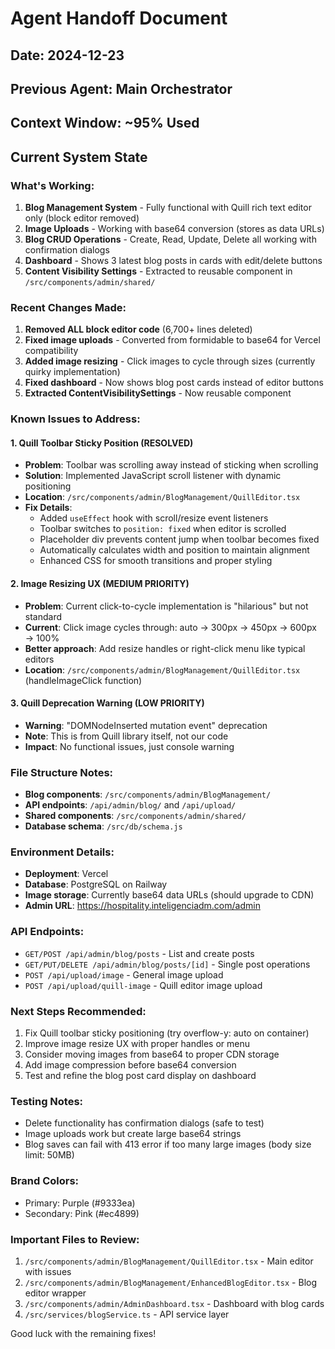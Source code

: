# Agent Handoff Document
## Date: 2024-12-23
## Previous Agent: Main Orchestrator
## Context Window: ~95% Used

## Current System State

### What's Working:
1. **Blog Management System** - Fully functional with Quill rich text editor only (block editor removed)
2. **Image Uploads** - Working with base64 conversion (stores as data URLs)
3. **Blog CRUD Operations** - Create, Read, Update, Delete all working with confirmation dialogs
4. **Dashboard** - Shows 3 latest blog posts in cards with edit/delete buttons
5. **Content Visibility Settings** - Extracted to reusable component in `/src/components/admin/shared/`

### Recent Changes Made:
1. **Removed ALL block editor code** (6,700+ lines deleted)
2. **Fixed image uploads** - Converted from formidable to base64 for Vercel compatibility
3. **Added image resizing** - Click images to cycle through sizes (currently quirky implementation)
4. **Fixed dashboard** - Now shows blog post cards instead of editor buttons
5. **Extracted ContentVisibilitySettings** - Now reusable component

### Known Issues to Address:

#### 1. Quill Toolbar Sticky Position (RESOLVED)
- **Problem**: Toolbar was scrolling away instead of sticking when scrolling
- **Solution**: Implemented JavaScript scroll listener with dynamic positioning
- **Location**: `/src/components/admin/BlogManagement/QuillEditor.tsx`
- **Fix Details**:
  - Added `useEffect` hook with scroll/resize event listeners
  - Toolbar switches to `position: fixed` when editor is scrolled
  - Placeholder div prevents content jump when toolbar becomes fixed
  - Automatically calculates width and position to maintain alignment
  - Enhanced CSS for smooth transitions and proper styling

#### 2. Image Resizing UX (MEDIUM PRIORITY)
- **Problem**: Current click-to-cycle implementation is "hilarious" but not standard
- **Current**: Click image cycles through: auto → 300px → 450px → 600px → 100%
- **Better approach**: Add resize handles or right-click menu like typical editors
- **Location**: `/src/components/admin/BlogManagement/QuillEditor.tsx` (handleImageClick function)

#### 3. Quill Deprecation Warning (LOW PRIORITY)
- **Warning**: "DOMNodeInserted mutation event" deprecation
- **Note**: This is from Quill library itself, not our code
- **Impact**: No functional issues, just console warning

### File Structure Notes:
- **Blog components**: `/src/components/admin/BlogManagement/`
- **API endpoints**: `/api/admin/blog/` and `/api/upload/`
- **Shared components**: `/src/components/admin/shared/`
- **Database schema**: `/src/db/schema.js`

### Environment Details:
- **Deployment**: Vercel
- **Database**: PostgreSQL on Railway
- **Image storage**: Currently base64 data URLs (should upgrade to CDN)
- **Admin URL**: https://hospitality.inteligenciadm.com/admin

### API Endpoints:
- `GET/POST /api/admin/blog/posts` - List and create posts
- `GET/PUT/DELETE /api/admin/blog/posts/[id]` - Single post operations
- `POST /api/upload/image` - General image upload
- `POST /api/upload/quill-image` - Quill editor image upload

### Next Steps Recommended:
1. Fix Quill toolbar sticky positioning (try overflow-y: auto on container)
2. Improve image resize UX with proper handles or menu
3. Consider moving images from base64 to proper CDN storage
4. Add image compression before base64 conversion
5. Test and refine the blog post card display on dashboard

### Testing Notes:
- Delete functionality has confirmation dialogs (safe to test)
- Image uploads work but create large base64 strings
- Blog saves can fail with 413 error if too many large images (body size limit: 50MB)

### Brand Colors:
- Primary: Purple (#9333ea)
- Secondary: Pink (#ec4899)

### Important Files to Review:
1. `/src/components/admin/BlogManagement/QuillEditor.tsx` - Main editor with issues
2. `/src/components/admin/BlogManagement/EnhancedBlogEditor.tsx` - Blog editor wrapper
3. `/src/components/admin/AdminDashboard.tsx` - Dashboard with blog cards
4. `/src/services/blogService.ts` - API service layer

Good luck with the remaining fixes!